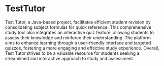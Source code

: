 # TestTutor
Test Tutor, a Java-based project, facilitates efficient student revision by consolidating subject formulas for quick reference. This comprehensive study tool also integrates an interactive quiz feature, allowing students to assess their knowledge and reinforce their understanding. The platform aims to enhance learning through a user-friendly interface and targeted quizzes, fostering a more engaging and effective study experience. Overall, Test Tutor strives to be a valuable resource for students seeking a streamlined and interactive approach to study and assessment.
